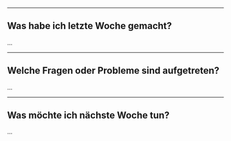 
---

## Was habe ich letzte Woche gemacht?

...

---

## Welche Fragen oder Probleme sind aufgetreten?

...

---

## Was möchte ich nächste Woche tun?

...
